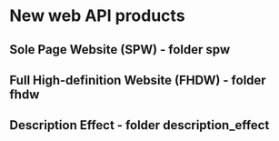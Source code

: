 <h1>New web API products</h1>

<h2>Sole Page Website (SPW) - folder spw</h2>
<h2>Full High-definition Website (FHDW) - folder fhdw</h2>
<h2>Description Effect - folder description_effect</h2>